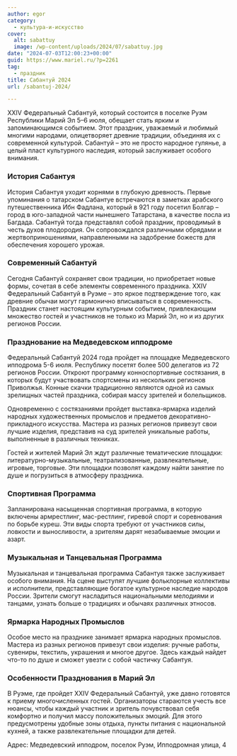 ```yaml
---
author: egor
category:
  - культура-и-искусство
cover:
  alt: sabattuy
  image: /wp-content/uploads/2024/07/sabattuy.jpg
date: "2024-07-03T12:00:23+00:00"
guid: https://www.mariel.ru/?p=2261
tag:
  - праздник
title: Сабантуй 2024
url: /sabantuj-2024/

---
```

XXIV Федеральный Сабантуй, который состоится в поселке Руэм Республики Марий Эл 5–6 июля, обещает стать ярким и запоминающимся событием. Этот праздник, уважаемый и любимый многими народами, олицетворяет древние традиции, объединяя их с современной культурой. Сабантуй – это не просто народное гулянье, а целый пласт культурного наследия, который заслуживает особого внимания.

### История Сабантуя

История Сабантуя уходит корнями в глубокую древность. Первые упоминания о татарском Сабантуе встречаются в заметках арабского путешественника Ибн Фадлана, который в 921 году посетил Болгар – город в юго-западной части нынешнего Татарстана, в качестве посла из Багдада. Сабантуй тогда представлял собой праздник, проводимый в честь духов плодородия. Он сопровождался различными обрядами и жертвоприношениями, направленными на задобрение божеств для обеспечения хорошего урожая.

### Современный Сабантуй

Сегодня Сабантуй сохраняет свои традиции, но приобретает новые формы, сочетая в себе элементы современного праздника. XXIV Федеральный Сабантуй в Руэме – это яркое подтверждение того, как древние обычаи могут гармонично вписываться в современность. Праздник станет настоящим культурным событием, привлекающим множество гостей и участников не только из Марий Эл, но и из других регионов России.

### Празднование на Медведевском ипподроме

Федеральный Сабантуй 2024 года пройдет на площадке Медведевского ипподрома 5-6 июля. Республику посетят более 500 делегатов из 72 регионов России. Откроют программу конноспортивные состязания, в которых будут участвовать спортсмены из нескольких регионов Приволжья. Конные скачки традиционно являются одной из самых зрелищных частей праздника, собирая массу зрителей и болельщиков.

Одновременно с состязаниями пройдет выставка-ярмарка изделий народных художественных промыслов и предметов декоративно-прикладного искусства. Мастера из разных регионов привезут свои лучшие изделия, представив на суд зрителей уникальные работы, выполненные в различных техниках.

Гостей и жителей Марий Эл ждут различные тематические площадки: литературно-музыкальные, театрализованные, развлекательные, игровые, торговые. Эти площадки позволят каждому найти занятие по душе и погрузиться в атмосферу праздника.

### Спортивная Программа

Запланирована насыщенная спортивная программа, в которую включены армрестлинг, мас-рестлинг, гиревой спорт и соревнования по борьбе куреш. Эти виды спорта требуют от участников силы, ловкости и выносливости, а зрителям дарят незабываемые эмоции и азарт.

### Музыкальная и Танцевальная Программа

Музыкальная и танцевальная программа Сабантуя также заслуживает особого внимания. На сцене выступят лучшие фольклорные коллективы и исполнители, представляющие богатое культурное наследие народов России. Зрители смогут насладиться национальными мелодиями и танцами, узнать больше о традициях и обычаях различных этносов.

### Ярмарка Народных Промыслов

Особое место на празднике занимает ярмарка народных промыслов. Мастера из разных регионов привезут свои изделия: ручные работы, сувениры, текстиль, украшения и многое другое. Здесь каждый найдет что-то по душе и сможет увезти с собой частичку Сабантуя.

### Особенности Празднования в Марий Эл

В Руэме, где пройдет XXIV Федеральный Сабантуй, уже давно готовятся к приему многочисленных гостей. Организаторы стараются учесть все нюансы, чтобы каждый участник и зритель почувствовал себя комфортно и получил массу положительных эмоций. Для этого предусмотрены удобные зоны отдыха, пункты питания с национальной кухней, а также развлекательные площадки для детей.

Адрес: Медведевский ипподром, поселок Руэм, Ипподромная улица, 4
